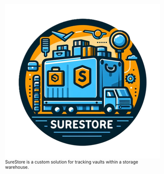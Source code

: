 ![SureStore Logo](https://raw.githubusercontent.com/TylerShetrompf/SureStore/main/images/logo-master.png)
SureStore is a custom solution for tracking vaults within a storage warehouse.
